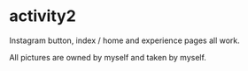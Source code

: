 # activity2

Instagram button, index / home and experience pages all work. 

All pictures are owned by myself and taken by myself. 
